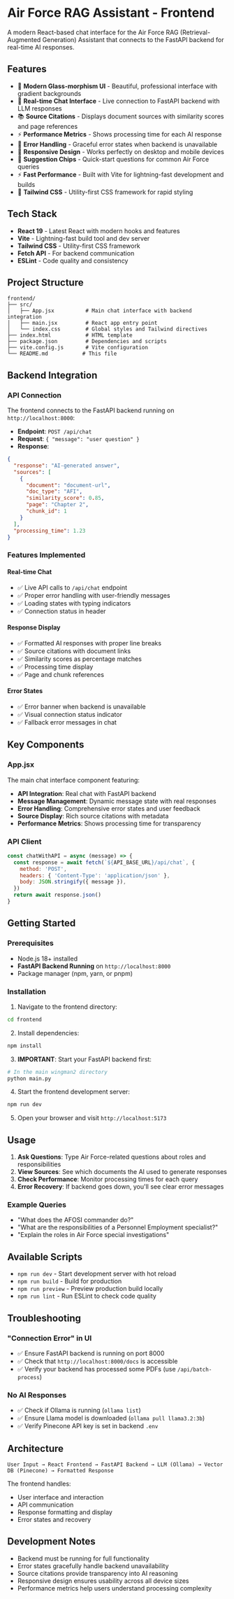 # Air Force RAG Assistant - Frontend

A modern React-based chat interface for the Air Force RAG (Retrieval-Augmented Generation) Assistant that connects to the FastAPI backend for real-time AI responses.

## Features

- 🎨 **Modern Glass-morphism UI** - Beautiful, professional interface with gradient backgrounds
- 💬 **Real-time Chat Interface** - Live connection to FastAPI backend with LLM responses
- 📚 **Source Citations** - Displays document sources with similarity scores and page references
- ⚡ **Performance Metrics** - Shows processing time for each AI response
- 🔄 **Error Handling** - Graceful error states when backend is unavailable
- 📱 **Responsive Design** - Works perfectly on desktop and mobile devices
- 🎯 **Suggestion Chips** - Quick-start questions for common Air Force queries
- ⚡ **Fast Performance** - Built with Vite for lightning-fast development and builds
- 🎨 **Tailwind CSS** - Utility-first CSS framework for rapid styling

## Tech Stack

- **React 19** - Latest React with modern hooks and features
- **Vite** - Lightning-fast build tool and dev server
- **Tailwind CSS** - Utility-first CSS framework
- **Fetch API** - For backend communication
- **ESLint** - Code quality and consistency

## Project Structure

```
frontend/
├── src/
│   ├── App.jsx          # Main chat interface with backend integration
│   ├── main.jsx         # React app entry point
│   └── index.css        # Global styles and Tailwind directives
├── index.html           # HTML template
├── package.json         # Dependencies and scripts
├── vite.config.js       # Vite configuration
└── README.md           # This file
```

## Backend Integration

### API Connection
The frontend connects to the FastAPI backend running on `http://localhost:8000`:

- **Endpoint**: `POST /api/chat`
- **Request**: `{ "message": "user question" }`
- **Response**: 
```json
{
  "response": "AI-generated answer",
  "sources": [
    {
      "document": "document-url",
      "doc_type": "AFI",
      "similarity_score": 0.85,
      "page": "Chapter 2",
      "chunk_id": 1
    }
  ],
  "processing_time": 1.23
}
```

### Features Implemented

#### Real-time Chat
- ✅ Live API calls to `/api/chat` endpoint
- ✅ Proper error handling with user-friendly messages
- ✅ Loading states with typing indicators
- ✅ Connection status in header

#### Response Display
- ✅ Formatted AI responses with proper line breaks
- ✅ Source citations with document links
- ✅ Similarity scores as percentage matches
- ✅ Processing time display
- ✅ Page and chunk references

#### Error States
- ✅ Error banner when backend is unavailable
- ✅ Visual connection status indicator
- ✅ Fallback error messages in chat

## Key Components

### App.jsx
The main chat interface component featuring:
- **API Integration**: Real chat with FastAPI backend
- **Message Management**: Dynamic message state with real responses
- **Error Handling**: Comprehensive error states and user feedback
- **Source Display**: Rich source citations with metadata
- **Performance Metrics**: Shows processing time for transparency

### API Client
```javascript
const chatWithAPI = async (message) => {
  const response = await fetch(`${API_BASE_URL}/api/chat`, {
    method: 'POST',
    headers: { 'Content-Type': 'application/json' },
    body: JSON.stringify({ message }),
  })
  return await response.json()
}
```

## Getting Started

### Prerequisites
- Node.js 18+ installed
- **FastAPI Backend Running** on `http://localhost:8000`
- Package manager (npm, yarn, or pnpm)

### Installation

1. Navigate to the frontend directory:
```bash
cd frontend
```

2. Install dependencies:
```bash
npm install
```

3. **IMPORTANT**: Start your FastAPI backend first:
```bash
# In the main wingman2 directory
python main.py
```

4. Start the frontend development server:
```bash
npm run dev
```

5. Open your browser and visit `http://localhost:5173`

## Usage

1. **Ask Questions**: Type Air Force-related questions about roles and responsibilities
2. **View Sources**: See which documents the AI used to generate responses
3. **Check Performance**: Monitor processing times for each query
4. **Error Recovery**: If backend goes down, you'll see clear error messages

### Example Queries
- "What does the AFOSI commander do?"
- "What are the responsibilities of a Personnel Employment specialist?"
- "Explain the roles in Air Force special investigations"

## Available Scripts

- `npm run dev` - Start development server with hot reload
- `npm run build` - Build for production
- `npm run preview` - Preview production build locally
- `npm run lint` - Run ESLint to check code quality

## Troubleshooting

### "Connection Error" in UI
- ✅ Ensure FastAPI backend is running on port 8000
- ✅ Check that `http://localhost:8000/docs` is accessible
- ✅ Verify your backend has processed some PDFs (use `/api/batch-process`)

### No AI Responses
- ✅ Check if Ollama is running (`ollama list`)
- ✅ Ensure Llama model is downloaded (`ollama pull llama3.2:3b`)
- ✅ Verify Pinecone API key is set in backend `.env`

## Architecture

```
User Input → React Frontend → FastAPI Backend → LLM (Ollama) → Vector DB (Pinecone) → Formatted Response
```

The frontend handles:
- User interface and interaction
- API communication
- Response formatting and display
- Error states and recovery

## Development Notes

- Backend must be running for full functionality
- Error states gracefully handle backend unavailability
- Source citations provide transparency into AI reasoning
- Responsive design ensures usability across all device sizes
- Performance metrics help users understand processing complexity